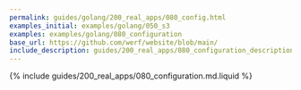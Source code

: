 ```yaml
---
permalink: guides/golang/200_real_apps/080_config.html
examples_initial: examples/golang/050_s3
examples: examples/golang/080_configuration
base_url: https://github.com/werf/website/blob/main/
include_description: guides/200_real_apps/080_configuration_description.md.liquid
---
```


{% include guides/200_real_apps/080_configuration.md.liquid %}
